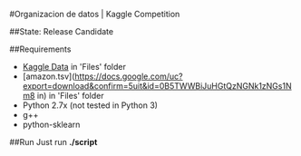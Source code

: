 #Organizacion de datos | Kaggle Competition

##State: Release Candidate

##Requirements 
- [Kaggle Data](http://www.kaggle.com/c/word2vec-nlp-tutorial) in 'Files' folder
- [amazon.tsv](https://docs.google.com/uc?export=download&confirm=5uit&id=0B5TWWBiJuHGtQzNGNk1zNGs1Nm8 in) in 'Files' folder
- Python 2.7x (not tested in Python 3)
- g++
- python-sklearn

##Run
Just run 
**./script**